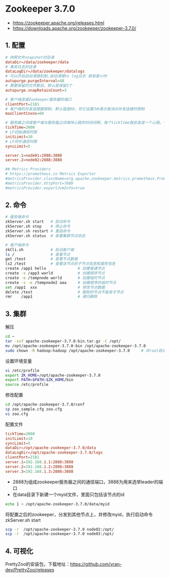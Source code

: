 # Zookeeper 3.7.0

- https://zookeeper.apache.org/releases.html
- https://downloads.apache.org/zookeeper/zookeeper-3.7.0/

## 1. 配置

```conf
# 快照文件snapshot的目录
dataDir=/data/zookeeper/data
# 事务日志的目录
dataLogDir=/data/zookeeper/datalogs
# 可以开启自动清理机制,自动清理tx log日志 频率是小时
autopurge.purgeInterval=48
# 需要保留的文件数目。默认是保留3个
autopurge.snapRetainCount=3 

# 客户端连接Zookeeper服务器的端口
clientPort=2181
# 客户端的并发连接数限制，默认值是60，将它设置为0表示取消对并发连接的限制
maxClientCnxns=60

# 服务器之间或客户端与服务器之间维持心跳的时间间隔，每个tickTime就会发送一个心跳。一个标准时间单元。所有时间都是以这个时间单元为基础，进行整数倍配置的。例如，session的最小超时时间是2*tickTime。
tickTime=2000
# LF初始通信时限
initLimit=10
# LF同步通信时限
syncLimit=5

server.1=node01:2888:3888
server.2=node02:2888:3888

## Metrics Providers
# https://prometheus.io Metrics Exporter
#metricsProvider.className=org.apache.zookeeper.metrics.prometheus.PrometheusMetricsProvider
#metricsProvider.httpPort=7000
#metricsProvider.exportJvmInfo=true

```

## 2. 命令

```bash
# 服务端命令
zkServer.sh start   # 启动命令
zkServer.sh stop    # 停止命令
zkServer.sh restart # 重启命令
zkServer.sh status  # 查看集群节点状态

# 客户端命令
zkCli.sh            # 启动客户端
ls /                # 查看节点
get /test           # 查看节点数据
ls2 /test           # 查看该节点的子节点信息和属性信息
create /app1 hello              # 创建普通节点
create -s /app3 world           # 创建顺序节点
create -e /tempnode world       # 创建临时节点
create -s -e /tempnode2 aaa     # 创建顺序的临时节点
set /app1  xxx                  # 修改节点数据
delete /test                    # 删除的节点不能有子节点
rmr    /app1                    # 递归删除
```

## 3. 集群

解压
```bash
cd ~
tar -xzf apache-zookeeper-3.7.0-bin.tar.gz -C /opt/
mv /opt/apache-zookeeper-3.7.0-bin /opt/apache-zookeeper-3.7.0
sudo chown -R hadoop:hadoop /opt/apache-zookeeper-3.7.0     # 非root启动
```

设置环境变量
```bash
vi /etc/profile
export ZK_HOME=/opt/apache-zookeeper-3.7.0
export PATH=$PATH:$ZK_HOME/bin
source /etc/profile
```

修改配置
```bash
cd /opt/apache-zookeeper-3.7.0/conf
cp zoo_sample.cfg zoo.cfg
vi zoo.cfg
```

配置文件
```conf
tickTime=2000
initLimit=10
syncLimit=5
dataDir=/opt/apache-zookeeper-3.7.0/data
dataLogDir=/opt/apache-zookeeper-3.7.0/logs
clientPort=2181
server.1=192.168.1.1:2888:3888
server.2=192.168.1.2:2888:3888
server.3=192.168.1.3:2888:3888
```

- 2888为组成zookeeper服务器之间的通信端口，3888为用来选举leader的端口
- 在data目录下新建一个myid文件，里面只包括该节点的id

```bash
echo 1 > /opt/apache-zookeeper-3.7.0/data/myid
```

将配置之后的zookeeper，分发到其他节点上，并修改myid，执行启动命令 zkServer.sh start
```bash
scp -r  /opt/apache-zookeeper-3.7.0 node02:/opt/
scp -r  /opt/apache-zookeeper-3.7.0 node03:/opt/
```

## 4. 可视化

PrettyZoo的安装包，下载地址：https://github.com/vran-dev/PrettyZoo/releases
